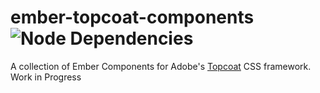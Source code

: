 ember-topcoat-components
![Node Dependencies](https://david-dm.org/nfrasser/ember-topcoat-components/dev-status.png)
========================

A collection of Ember Components for Adobe's [Topcoat](http://topcoat.io) CSS framework. Work in Progress
